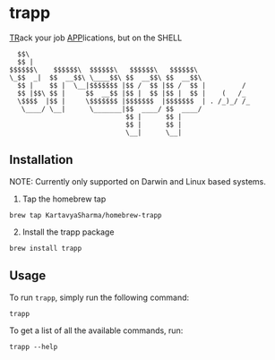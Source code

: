 # trapp
<ins>TR</ins>ack your job <ins>APP</ins>lications, but on the SHELL


```
  $$\                                                              
  $$ |                                                             
$$$$$$\    $$$$$$\  $$$$$$\   $$$$$$\   $$$$$$\                    
\_$$  _|  $$  __$$\ \____$$\ $$  __$$\ $$  __$$\                   
  $$ |    $$ |  \__|$$$$$$$ |$$ /  $$ |$$ /  $$ |         /        
  $$ |$$\ $$ |     $$  __$$ |$$ |  $$ |$$ |  $$ |    (   /_        
  \$$$$  |$$ |     \$$$$$$$ |$$$$$$$  |$$$$$$$  | . /_)_/ /_       
   \____/ \__|      \_______|$$  ____/ $$  ____/                   
                             $$ |      $$ |                        
                             $$ |      $$ |                        
                             \__|      \__|                        
```

## Installation

NOTE: Currently only supported on Darwin and Linux based systems.

1. Tap the homebrew tap
```
brew tap KartavyaSharma/homebrew-trapp
```
2. Install the trapp package
```
brew install trapp
```
## Usage

To run `trapp`, simply run the following command:
```
trapp
```
To get a list of all the available commands, run:
```
trapp --help
```